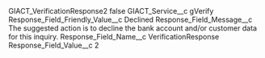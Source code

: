 <?xml version="1.0" encoding="UTF-8"?>
<CustomMetadata xmlns="http://soap.sforce.com/2006/04/metadata" xmlns:xsi="http://www.w3.org/2001/XMLSchema-instance" xmlns:xsd="http://www.w3.org/2001/XMLSchema">
    <label>GIACT_VerificationResponse2</label>
    <protected>false</protected>
    <values>
        <field>GIACT_Service__c</field>
        <value xsi:type="xsd:string">gVerify</value>
    </values>
    <values>
        <field>Response_Field_Friendly_Value__c</field>
        <value xsi:type="xsd:string">Declined</value>
    </values>
    <values>
        <field>Response_Field_Message__c</field>
        <value xsi:type="xsd:string">The suggested action is to decline the bank account and/or customer data for this inquiry.</value>
    </values>
    <values>
        <field>Response_Field_Name__c</field>
        <value xsi:type="xsd:string">VerificationResponse</value>
    </values>
    <values>
        <field>Response_Field_Value__c</field>
        <value xsi:type="xsd:string">2</value>
    </values>
</CustomMetadata>

